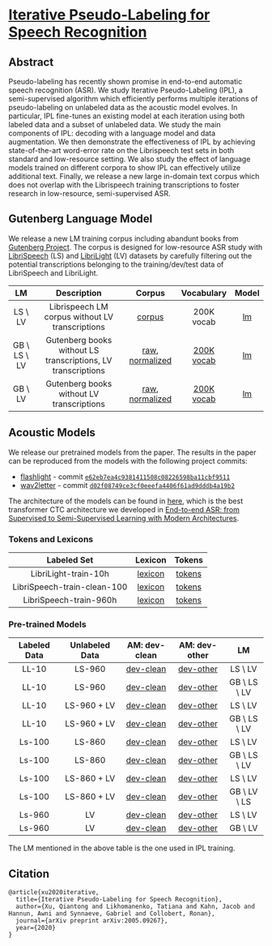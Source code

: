 # [Iterative Pseudo-Labeling for Speech Recognition](https://arxiv.org/abs/2005.09267)

## Abstract
Pseudo-labeling has recently shown promise in end-to-end automatic speech recognition (ASR). We study Iterative Pseudo-Labeling (IPL), a semi-supervised algorithm which efficiently performs multiple iterations of pseudo-labeling on unlabeled data as the acoustic model evolves. In particular, IPL fine-tunes an existing model at each iteration using both labeled data and a subset of unlabeled data. We study the main components of IPL: decoding with a language model and data augmentation. We then demonstrate the effectiveness of IPL by achieving state-of-the-art word-error rate on the Librispeech test sets in both standard and low-resource setting. We also study the effect of language models trained on different corpora to show IPL can effectively utilize additional text. Finally, we release a new large in-domain text corpus which does not overlap with the Librispeech training transcriptions to foster research in low-resource, semi-supervised ASR.

## Gutenberg Language Model
We release a new LM training corpus including abandunt books from [Gutenberg Project](https://www.gutenberg.org/). The corpus is designed for low-resource ASR study with [LibriSpeech](http://www.openslr.org/12) (LS) and [LibriLight](https://ai.facebook.com/tools/libri-light) (LV) datasets by carefully filtering out the potential transcriptions belonging to the training/dev/test data of LibriSpeech and LibriLight.

| LM | Description | Corpus | Vocabulary | Model
|:-:|:-:|:-:|:-:|:-:|
| LS \ LV | Librispeech LM corpus without LV transcriptions | [corpus](https://github.com/flashlight/wav2letter/tree/master/recipes/sota/2019#non-overlap-lm-corpus-librispeech-official-lm-corpus-excluded-the-data-from-librivox) | 200K vocab | [lm](https://dl.fbaipublicfiles.com/wav2letter/sota/2019/lm/lm_nooverlap_librispeech_unique_4gram_200kvocab.bin) |
| GB \ LS \ LV | Gutenberg books without LS transcriptions, LV transcriptions | [raw](https://dl.fbaipublicfiles.com/wav2letter/ipl/gutenberg_corpus/gutenberg_intersect_librivox.ids_and_manual.and.librispeech_train-dev-test.ids_and_manual.gutenberg.corpus), [normalized](https://dl.fbaipublicfiles.com/wav2letter/ipl/gutenberg_corpus/gutenberg_intersect_librivox.ids_and_manual.and.librispeech_train-dev-test.ids_and_manual.gutenberg.corpus.normalized) | [200K vocab](https://dl.fbaipublicfiles.com/wav2letter/ipl/gutenberg_lm/gutenberg_intersect_librivox.ids_and_manual.and.librispeech_train-dev-test.ids_and_manual.gutenberg.corpus.normalized.freq.kenlm.200kvocab) | [lm](https://dl.fbaipublicfiles.com/wav2letter/ipl/gutenberg_lm/gutenberg_minus_librivox_minus_librispeech_train-dev-test_5gram_200kvocab.bin) |
| GB \ LV | Gutenberg books without LV transcriptions | [raw](https://dl.fbaipublicfiles.com/wav2letter/ipl/gutenberg_corpus/gutenberg_minus_librivox.ids_and_manual.and.librispeech_dev-test.ids_and_manual.gutenberg.corpus), [normalized](https://dl.fbaipublicfiles.com/wav2letter/ipl/gutenberg_corpus/gutenberg_minus_librivox.ids_and_manual.and.librispeech_dev-test.ids_and_manual.gutenberg.corpus.normalized) | [200K vocab](https://dl.fbaipublicfiles.com/wav2letter/ipl/gutenberg_lm/gutenberg_minus_librivox.ids_and_manual.and.librispeech_dev-test.ids_and_manual.gutenberg.corpus.normalized.freq.kenlm.200kvocab) | [lm](https://dl.fbaipublicfiles.com/wav2letter/ipl/gutenberg_lm/gutenberg_minus_librivox_minus_librispeech_dev-test_5gram_200kvocab.bin) |



## Acoustic Models
We release our pretrained models from the paper. The results in the paper can be reproduced from the models with the following project commits:
- [flashlight](https://github.com/flashlight/flashlight) - commit [`e62eb7ea4c9381411508c08226598ba11cbf9511`](https://github.com/flashlight/flashlight/commit/e62eb7ea4c9381411508c08226598ba11cbf9511)
- [wav2letter](https://github.com/flashlight/wav2letter/) - commit [`d02f08749ce3cf0eeefa4406f61ad9dddb4a19b2`](https://github.com/flashlight/wav2letter/commit/d02f08749ce3cf0eeefa4406f61ad9dddb4a19b2)

The architecture of the models can be found in [here](https://github.com/flashlight/wav2letter/blob/master/recipes/sota/2019/am_arch/am_transformer_ctc_librivox.arch), which is the best transformer CTC architecture we developed in [End-to-end ASR: from Supervised to Semi-Supervised Learning with Modern Architectures](https://arxiv.org/abs/1911.08460).

### Tokens and Lexicons
| Labeled Set | Lexicon | Tokens |
|:-:|:-:|:-:|
| LibriLight-train-10h | [lexicon](https://dl.fbaipublicfiles.com/wav2letter/self_training/librispeech-train-clean-100%2Bdev-unigram-5000-nbest10.dict) | [tokens](https://dl.fbaipublicfiles.com/wav2letter/self_training/librispeech-train-clean-100-unigram-5000.vocab-filtered) |
| LibriSpeech-train-clean-100 | [lexicon](https://dl.fbaipublicfiles.com/wav2letter/self_training/librispeech-train-clean-460%2Bdev-unigram-5000-nbest10.dict) | [tokens](https://dl.fbaipublicfiles.com/wav2letter/self_training/librispeech-train-clean-100-unigram-5000.vocab-filtered) |
| LibriSpeech-train-960h | [lexicon](https://dl.fbaipublicfiles.com/wav2letter/sota/2019/librispeech/models/am/librispeech-train%2Bdev-unigram-10000-nbest10.lexicon) | [tokens](https://dl.fbaipublicfiles.com/wav2letter/sota/2019/librispeech/models/am/librispeech-train-all-unigram-10000.tokens) |

### Pre-trained Models
| Labeled Data | Unlabeled Data | AM: dev-clean | AM: dev-other | LM
|:-:|:-:|:-:|:-:|:-:|
| LL-10 | LS-960 | [dev-clean](https://dl.fbaipublicfiles.com/wav2letter/ipl/acoustic_model/10h_960h_standardlm_rescore_dev_clean.bin) | [dev-other](https://dl.fbaipublicfiles.com/wav2letter/ipl/acoustic_model/10h_960h_standardlm_rescore_dev_other.bin) | LS \ LV
| LL-10 | LS-960 | [dev-clean](https://dl.fbaipublicfiles.com/wav2letter/ipl/acoustic_model/10h_960h_gblm_rescore_dev_clean.bin) | [dev-other](https://dl.fbaipublicfiles.com/wav2letter/ipl/acoustic_model/10h_960h_gblm_rescore_dev_other.bin) | GB \ LS \ LV
| LL-10 | LS-960 + LV | [dev-clean](https://dl.fbaipublicfiles.com/wav2letter/ipl/acoustic_model/10h_lv_standardlm_dev_clean.bin) | [dev-other](https://dl.fbaipublicfiles.com/wav2letter/ipl/acoustic_model/10h_lv_standardlm_dev_other.bin) | LS \ LV
| LL-10 | LS-960 + LV | [dev-clean](https://dl.fbaipublicfiles.com/wav2letter/ipl/acoustic_model/10h_lv_gblm_dev_clean.bin) | [dev-other](https://dl.fbaipublicfiles.com/wav2letter/ipl/acoustic_model/10h_lv_gblm_dev_other.bin) | GB \ LS \ LV
| Ls-100 | LS-860 | [dev-clean](https://dl.fbaipublicfiles.com/wav2letter/ipl/acoustic_model/100h_960h_standardlm_rescore_dev_clean.bin) | [dev-other](https://dl.fbaipublicfiles.com/wav2letter/ipl/acoustic_model/100h_960h_standardlm_rescore_dev_other.bin) | LS \ LV
| Ls-100 | LS-860 | [dev-clean](https://dl.fbaipublicfiles.com/wav2letter/ipl/acoustic_model/100h_960h_gblm_rescore_dev_clean.bin) | [dev-other](https://dl.fbaipublicfiles.com/wav2letter/ipl/acoustic_model/100h_960h_gblm_rescore_dev_other.bin) | GB \ LS \ LV
| Ls-100 | LS-860 + LV | [dev-clean](https://dl.fbaipublicfiles.com/wav2letter/ipl/acoustic_model/100h_lv_standardlm_dev_clean.bin) | [dev-other](https://dl.fbaipublicfiles.com/wav2letter/ipl/acoustic_model/100h_lv_standardlm_dev_other.bin) | LS \ LV
| Ls-100 | LS-860 + LV | [dev-clean](https://dl.fbaipublicfiles.com/wav2letter/ipl/acoustic_model/100h_lv_gblm_dev_clean.bin) | [dev-other](https://dl.fbaipublicfiles.com/wav2letter/ipl/acoustic_model/100h_lv_gblm_dev_other.bin) | GB \ LV \ LS
| Ls-960 | LV | [dev-clean](https://dl.fbaipublicfiles.com/wav2letter/ipl/acoustic_model/960h_lv_standardlm_dev_clean.bin) | [dev-other](https://dl.fbaipublicfiles.com/wav2letter/ipl/acoustic_model/960h_lv_standardlm_dev_other.bin) | LS \ LV
| Ls-960 | LV | [dev-clean](https://dl.fbaipublicfiles.com/wav2letter/ipl/acoustic_model/960h_lv_gblm_dev_clean.bin) | [dev-other](https://dl.fbaipublicfiles.com/wav2letter/ipl/acoustic_model/960h_lv_gblm_dev_other.bin) | GB \ LV

The LM mentioned in the above table is the one used in IPL training.





## Citation
```
@article{xu2020iterative,
  title={Iterative Pseudo-Labeling for Speech Recognition},
  author={Xu, Qiantong and Likhomanenko, Tatiana and Kahn, Jacob and Hannun, Awni and Synnaeve, Gabriel and Collobert, Ronan},
  journal={arXiv preprint arXiv:2005.09267},
  year={2020}
}
```
